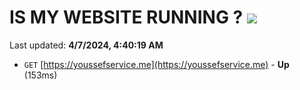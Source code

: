 # IS MY WEBSITE RUNNING ? [![](https://img.shields.io/static/v1?label=Sponsor&message=%E2%9D%A4&logo=GitHub&color=%23fe8e86)](https://github.com/sponsors/<username>)

Last updated: **4/7/2024, 4:40:19 AM**

- `GET` [https://youssefservice.me](https://youssefservice.me) - **Up** (153ms)
